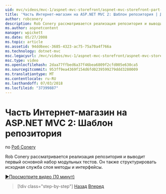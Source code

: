 ```yaml
---
uid: mvc/videos/mvc-1/aspnet-mvc-storefront/aspnet-mvc-storefront-part-2-the-repository-pattern
title: 'Часть Интернет-магазин на ASP.NET MVC 2: Шаблон репозитория | Документация Майкрософт'
author: robconery
description: Rob Conery рассматривается реализация репозитория и выводит первый основной набор модульных тестов. Он также структурировать вверх metho слоя исходная служба...
ms.author: aspnetcontent
manager: wpickett
ms.date: 05/27/2008
ms.topic: article
ms.assetid: 94dd6eec-3685-4323-ac75-75a70a4f766a
ms.technology: dotnet-mvc
msc.legacyurl: /mvc/videos/mvc-1/aspnet-mvc-storefront/aspnet-mvc-storefront-part-2-the-repository-pattern
msc.type: video
ms.openlocfilehash: 2daa77ffbed6a37f46bea6809f2cfd005e630ca5
ms.sourcegitcommit: 953ff9ea4369f154d6fd0239599279ddd3280009
ms.translationtype: MT
ms.contentlocale: ru-RU
ms.lasthandoff: 07/03/2018
ms.locfileid: "37399887"
---
```

<a name="aspnet-mvc-storefront-part-2-the-repository-pattern"></a>Часть Интернет-магазин на ASP.NET MVC 2: Шаблон репозитория
====================
по [Роб Conery](https://github.com/robconery)

Rob Conery рассматривается реализация репозитория и выводит первый основной набор модульных тестов. Он также структурировать исходная служба слоя методы и интерфейсы.

[&#9654;Просмотрите видео (10 минут)](https://channel9.msdn.com/Blogs/ASP-NET-Site-Videos/aspnet-mvc-storefront-part-2-the-repository-pattern)

> [!div class="step-by-step"]
> [Назад](aspnet-mvc-storefront-part-1-architectural-discussion-and-overview.md)
> [Вперед](aspnet-mvc-storefront-part-3-pipes-and-filters.md)
